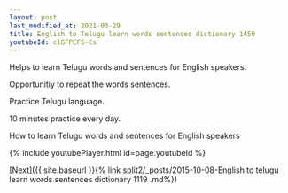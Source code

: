```yaml
---
layout: post
last_modified_at: 2021-03-29
title: English to Telugu learn words sentences dictionary 1450 
youtubeId: clGFPEFS-Cs
---
```

 
 
Helps to learn Telugu words and sentences for English speakers.

Opportunitiy to repeat the words sentences. 

Practice Telugu language. 
 
10 minutes practice every day. 
 
How to learn Telugu words and sentences for English speakers 
 
{% include youtubePlayer.html id=page.youtubeId %}
 
 
[Next]({{ site.baseurl }}{% link  split2/_posts/2015-10-08-English to telugu learn words sentences dictionary 1119 .md%})
 
